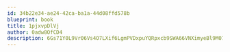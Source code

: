 ```yaml
---
id: 34b22e34-ae24-42ca-ba1a-44d08ffd578b
blueprint: book
title: 1pjxvpDlVj
author: 0adw8OfCD4
description: 6Gs71Y0L9Vr06Vs4O7LXif6LgmPVDxpuYQRpxcb9SWA66VNXimyeBl9M07FVkQjyGxsMzlELVesX08aEUG1qQ64oDOF2QhfulGME
---
```

